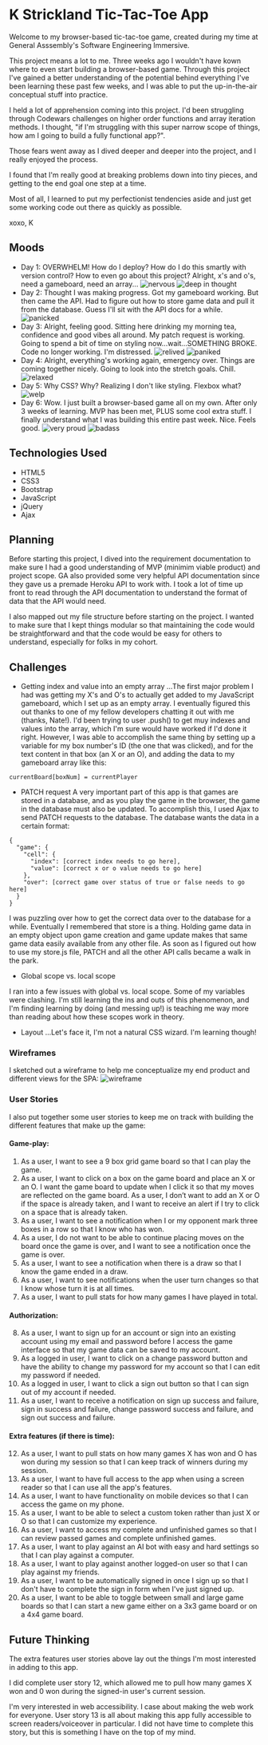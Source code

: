 <!--
List technologies used
Document your planning and tell a story about your development process and problem-solving strategy.
List unsolved problems which would be fixed in future iterations.
Link to wireframes and user stories.
-->

# K Strickland Tic-Tac-Toe App


Welcome to my browser-based tic-tac-toe game, created during my time at General Asssembly's Software Engineering Immersive.

This project means a lot to me. Three weeks ago I wouldn't have kown where to even start building a browser-based game. Through this project I've gained a better understanding of the potential behind everything I've been learning these past few weeks, and I was able to put the up-in-the-air conceptual stuff into practice.

I held a lot of apprehension coming into this project. I'd been struggling through Codewars challenges on higher order functions and array iteration methods. I thought, "if I'm struggling with this super narrow scope of things, how am I going to build a fully functional app?".

Those fears went away as I dived deeper and deeper into the project, and I really enjoyed the process.

I found that I'm really good at breaking problems down into tiny pieces, and getting to the end goal one step at a time.

Most of all, I learned to put my perfectionist tendencies aside and just get some working code out there as quickly as possible.

xoxo, K

## Moods

- Day 1: OVERWHELM! How do I deploy? How do I do this smartly with version control? How to even go about this project? Alright, x's and o's, need a gameboard, need an array...
![nervous](./Anguished-Face-Emoji-small.png "anguish")
![deep in thought](./Thinking-Emoji-small.png "thinking very hard")
- Day 2: Thought I was making progress. Got my gameboard working. But then came the API. Had to figure out how to store game data and pull it from the database. Guess I'll sit with the API docs for a while.
![panicked](./Flushed-Face-Emoji-small.png "panicking")
- Day 3: Alright, feeling good. Sitting here drinking my morning tea, confidence and good vibes all around. My patch request is working. Going to spend a bit of time on styling now...wait...SOMETHING BROKE. Code no longer working. I'm distressed.
![relived](./Relieved-Emoji-small.png "relived")
![paniked](./Flushed-Face-Emoji-small.png "panicking again")
- Day 4: Alright, everything's working again, emergency over. Things are coming together nicely. Going to look into the stretch goals. Chill.
![relaxed](./Smiling-with-Sweat-Emoji-small.png "relaxed")
- Day 5: Why CSS? Why? Realizing I don't like styling. Flexbox what?
![welp](./Upside-Down-Face-Emoji-small.png "uuuh what?")
- Day 6: Wow. I just built a browser-based game all on my own. After only 3 weeks of learning. MVP has been met, PLUS some cool extra stuff. I finally understand what I was building this entire past week. Nice. Feels good.
![very proud](./Woman-Hand-Gesture-Emoji-small.png "so proud")
![badass](./Smiling-Devil-Emoji-small.png "I can do anything")

## Technologies Used

* HTML5
* CSS3
* Bootstrap
* JavaScript
* jQuery
* Ajax

## Planning

Before starting this project, I dived into the requirement documentation to make sure I had a good understanding of MVP (minimim viable product) and project scope. GA also provided some very helpful API documentation since they gave us a premade Heroku API to work with. I took a lot of time up front to read through the API documentation to understand the format of data that the API would need.

I also mapped out my file structure before starting on the project. I wanted to make sure that I kept things modular so that maintaining the code would be straightforward and that the code would be easy for others to understand, especially for folks in my cohort.

## Challenges

- Getting index and value into an empty array
...The first major problem I had was getting my X's and O's to actually get added to my JavaScript gameboard, which I set up as an empty array. I eventually figured this out thanks to one of my fellow developers chatting it out with me (thanks, Nate!). I'd been trying to user .push() to get muy indexes and values into the array, which I'm sure would have worked if I'd done it right. However, I was able to accomplish the same thing by setting up a variable for my box number's ID (the one that was clicked), and for the text content in that box (an X or an O), and adding the data to my gameboard array like this:
```JS
currentBoard[boxNum] = currentPlayer
```
- PATCH request
A very important part of this app is that games are stored in a database, and as you play the game in the browser, the game in the database must also be updated. To accomplish this, I used Ajax to send PATCH requests to the database. The database wants the data in a certain format:
```JS
{
  "game": {
    "cell": {
      "index": [correct index needs to go here],
      "value": [correct x or o value needs to go here]
    },
    "over": [correct game over status of true or false needs to go here]
  }
}
```
I was puzzling over how to get the correct data over to the database for a while. Eventually I remembered that store is a thing. Holding game data in an empty object upon game creation and game update makes that same game data easily available from any other file. As soon as I figured out how to use my store.js file, PATCH and all the other API calls became a walk in the park.

- Global scope vs. local scope

I ran into a few issues with global vs. local scope. Some of my variables were clashing. I'm still learning the ins and outs of this phenomenon, and I'm finding learning by doing (and messing up!) is teaching me way more than reading about how these scopes work in theory.

- Layout
...Let's face it, I'm not a natural CSS wizard. I'm learning though!

### Wireframes

I sketched out a wireframe to help me conceptualize my end product and different views for the SPA:
![wireframe](./tictactoe_wireframe_kstrick_sei01.png "my wireframe")

### User Stories

I also put together some user stories to keep me on track with building the different features that make up the game:

#### Game-play:
1. As a user, I want to see a 9 box grid game board so that I can play the game.
2. As a user, I want to click on a box on the game board and place an X or an O. I want the game board to update when I click it so that my moves are reflected on the game board.
As a user, I don’t want to add an X or O if the space is already taken, and I want to receive an alert if I try to click on a space that is already taken.
3. As a user, I want to see a notification when I or my opponent mark three boxes in a row so that I know who has won.
4. As a user, I do not want to be able to continue placing moves on the board once the game is over, and I want to see a notification once the game is over.
5. As a user, I want to see a notification when there is a draw so that I know the game ended in a draw.
6. As a user, I want to see notifications when the user turn changes so that I know whose turn it is at all times.
7. As a user, I want to pull stats for how many games I have played in total.


#### Authorization:
8. As a user, I want to sign up for an account or sign into an existing account using my email and password before I access the game interface so that my game data can be saved to my account.
9. As a logged in user, I want to click on a change password button and have the ability to change my password for my account so that I can edit my password if needed.
10. As a logged in user, I want to click a sign out button so that I can sign out of my account if needed.
11. As a user, I want to receive a notification on sign up success and failure, sign in success and failure, change password success and failure, and sign out success and failure.


#### Extra features (if there is time):

12. As a user, I want to pull stats on how many games X has won and O has won during my session so that I can keep track of winners during my session.
13. As a user, I want to have full access to the app when using a screen reader so that I can use all the app's features.
14. As a user, I want to have functionality on mobile devices so that I can access the game on my phone.
15. As a user, I want to be able to select a custom token rather than just X or O so that I can customize my experience.
16. As a user, I want to access my complete and unfinished games so that I can review passed games and complete unfinished games.
17. As a user, I want to play against an AI bot with easy and hard settings so that I can play against a computer.
18. As a user, I want to play against another logged-on user so that I can play against my friends.
19. As a user, I want to be automatically signed in once I sign up so that I don't have to complete the sign in form when I've just signed up.
20. As a user, I want to be able to toggle between small and large game boards so that I can start a new game either on a 3x3 game board or on a 4x4 game board.

## Future Thinking

The extra features user stories above lay out the things I'm most interested in adding to this app.

I did complete user story 12, which allowed me to pull how many games X won and 0 won during the signed-in user's current session.

I'm very interested in web accessibility. I case about making the web work for everyone. User story 13 is all about making this app fully accessible to screen readers/voiceover in particular. I did not have time to complete this story, but this is something I have on the top of my mind. 
